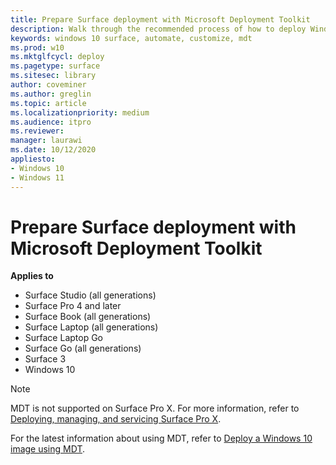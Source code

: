 ```yaml
---
title: Prepare Surface deployment with Microsoft Deployment Toolkit
description: Walk through the recommended process of how to deploy Windows 10 to your Surface devices with the Microsoft Deployment Toolkit.
keywords: windows 10 surface, automate, customize, mdt
ms.prod: w10
ms.mktglfcycl: deploy
ms.pagetype: surface
ms.sitesec: library
author: coveminer
ms.author: greglin
ms.topic: article
ms.localizationpriority: medium
ms.audience: itpro
ms.reviewer: 
manager: laurawi
ms.date: 10/12/2020
appliesto:
- Windows 10
- Windows 11
---
```


# Prepare Surface deployment with Microsoft Deployment Toolkit

**Applies to**

- Surface Studio (all generations)
- Surface Pro 4 and later
- Surface Book (all generations)
- Surface Laptop (all generations)
- Surface Laptop Go 
- Surface Go (all generations)
- Surface 3
- Windows 10

> [!NOTE]
> MDT is not supported on Surface Pro X. For more information, refer to [Deploying, managing, and servicing Surface Pro X](surface-pro-arm-app-management.md).

For the latest information about using MDT, refer to [Deploy a Windows 10 image using MDT](/windows/deployment/deploy-windows-mdt/deploy-a-windows-10-image-using-mdt).

